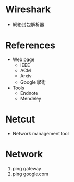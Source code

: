 # **Wireshark**
- 網絡封包解析器

# **References**
- Web page
    - IEEE
    - ACM
    - Arxiv
    - Google 學術
- Tools
    - Endnote
    - Mendeley

# **Netcut**
- Network management tool

# **Network**
1. ping gateway
2. ping google.com
